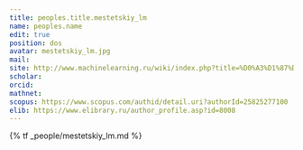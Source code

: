 ```yaml
---
title: peoples.title.mestetskiy_lm
name: peoples.name
edit: true
position: dos
avatar: mestetskiy_lm.jpg
mail:
site: http://www.machinelearning.ru/wiki/index.php?title=%D0%A3%D1%87%D0%B0%D1%81%D1%82%D0%BD%D0%B8%D0%BA:Mest
scholar:
orcid:
mathnet:
scopus: https://www.scopus.com/authid/detail.uri?authorId=25825277100
elib: https://www.elibrary.ru/author_profile.asp?id=8008
---
```


{% tf _people/mestetskiy_lm.md %}
